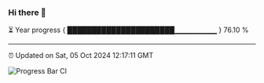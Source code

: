 ### Hi there 👋

⏳ Year progress { ██████████████████████▁▁▁▁▁▁▁▁ } 76.10 %

---

⏰ Updated on Sat, 05 Oct 2024 12:17:11 GMT

![Progress Bar CI](https://github.com/Shyam-Makwana/GitHub-Actions-Demo/workflows/Progress%20Bar%20CI/badge.svg)
